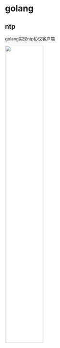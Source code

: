 # golang
ntp
-
golang实现ntp协议客户端

<img src="https://github.com/mengdj/python/raw/master/paypal.png" width="50%"/>
